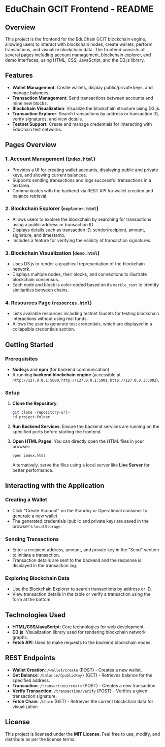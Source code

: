 # EduChain GCIT Frontend - README

## Overview
This project is the frontend for the EduChain GCIT blockchain engine, allowing users to interact with blockchain nodes, create wallets, perform transactions, and visualize blockchain data. The frontend consists of several pages including account management, blockchain explorer, and demo interfaces, using HTML, CSS, JavaScript, and the D3.js library.

## Features
- **Wallet Management**: Create wallets, display public/private keys, and manage balances.
- **Transaction Management**: Send transactions between accounts and mine new blocks.
- **Blockchain Visualization**: Visualize the blockchain structure using D3.js.
- **Transaction Explorer**: Search transactions by address or transaction ID, verify signatures, and view details.
- **Testnet Support**: Create and manage credentials for interacting with EduChain test networks.



## Pages Overview
### 1. Account Management (`index.html`)
- Provides a UI for creating wallet accounts, displaying public and private keys, and showing current balances.
- Supports sending transactions and logs successful transactions in a textarea.
- Communicates with the backend via REST API for wallet creation and balance retrieval.

### 2. Blockchain Explorer (`explorer.html`)
- Allows users to explore the blockchain by searching for transactions using a public address or transaction ID.
- Displays details such as transaction ID, sender/recipient, amount, signature, and timestamp.
- Includes a feature for verifying the validity of transaction signatures.

### 3. Blockchain Visualization (`demo.html`)
- Uses D3.js to render a graphical representation of the blockchain network.
- Displays multiple nodes, their blocks, and connections to illustrate blockchain consensus.
- Each node and block is color-coded based on its `merkle_root` to identify similarities between chains.

### 4. Resources Page (`resources.html`)
- Lists available resources including testnet faucets for testing blockchain interactions without using real funds.
- Allows the user to generate test credentials, which are displayed in a collapsible credentials section.

## Getting Started
### Prerequisites
- **Node.js** and **npm** (for backend communication)
- A running **backend blockchain engine** (accessible at `http://127.0.0.1:5000`, `http://127.0.0.1:5001`, `http://127.0.0.1:5002`).

### Setup
1. **Clone the Repository**:
   ```sh
   git clone <repository-url>
   cd project-folder
   ```

2. **Run Backend Services**:
   Ensure the backend services are running on the specified ports before starting the frontend.

3. **Open HTML Pages**:
   You can directly open the HTML files in your browser:
   ```sh
   open index.html
   ```
   Alternatively, serve the files using a local server like **Live Server** for better performance.

## Interacting with the Application
### Creating a Wallet
- Click "Create Account" on the Standby or Operational container to generate a new wallet.
- The generated credentials (public and private key) are saved in the browser's `localStorage`.

### Sending Transactions
- Enter a recipient address, amount, and private key in the "Send" section to initiate a transaction.
- Transaction details are sent to the backend and the response is displayed in the transaction log.

### Exploring Blockchain Data
- Use the Blockchain Explorer to search transactions by address or ID.
- View transaction details in the table or verify a transaction using the form at the bottom.

## Technologies Used
- **HTML/CSS/JavaScript**: Core technologies for web development.
- **D3.js**: Visualization library used for rendering blockchain network graphs.
- **Fetch API**: Used to make requests to the backend blockchain nodes.

## REST Endpoints
- **Wallet Creation**: `/wallet/create` (POST) - Creates a new wallet.
- **Get Balance**: `/balance/{publicKey}` (GET) - Retrieves balance for the specified address.
- **Transaction**: `/transaction/create` (POST) - Creates a new transaction.
- **Verify Transaction**: `/transaction/verify` (POST) - Verifies a given transaction signature.
- **Fetch Chain**: `/chain` (GET) - Retrieves the current blockchain data for visualization.


## License
This project is licensed under the **MIT License**. Feel free to use, modify, and distribute as per the license terms.


